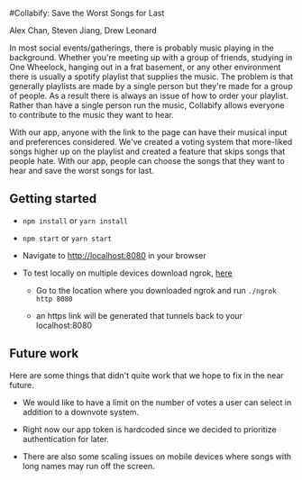 #Collabify: Save the Worst Songs for Last

Alex Chan, Steven Jiang, Drew Leonard

In most social events/gatherings, there is probably music playing in the background. Whether you're meeting up with a group of friends, studying in One Wheelock, hanging out in a frat basement, or any other environment there is usually a spotify playlist that supplies the music. The problem is that generally playlists are made by a single person but they're made for a group of people. As a result there is always an issue of how to order your playlist. Rather than have a single person run the music, Collabify allows everyone to contribute to the music they want to hear.

With our app, anyone with the link to the page can have their musical input and preferences considered. We've created a voting system that more-liked songs higher up on the playlist and created a feature that skips songs that people hate. With our app, people can choose the songs that they want to hear and save the worst songs for last.

## Getting started
- `npm install` or `yarn install`

- `npm start` or `yarn start`

- Navigate to [http://localhost:8080](http://localhost:8080) in your browser

- To test locally on multiple devices download ngrok, [here](https://ngrok.com/download)

	- Go to the location where you downloaded ngrok and run `./ngrok http 8080`

	- an https link will be generated that tunnels back to your localhost:8080


## Future work

Here are some things that didn't quite work that we hope to fix in the near future.

- We would like to have a limit on the number of votes a user can select in addition to a downvote system.

- Right now our app token is hardcoded since we decided to prioritize authentication for later.

- There are also some scaling issues on mobile devices where songs with long names may run off the screen.
